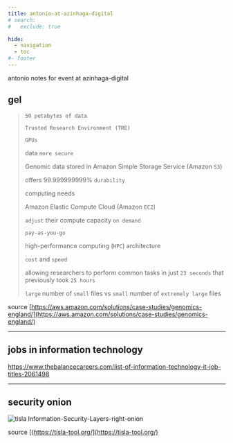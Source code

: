 ```yaml
---
title: antonio-at-azinhaga-digital
# search:
#   exclude: true

hide:
  - navigation
  - toc
#- footer
---
```


antonio notes for event at azinhaga-digital

## gel

> `50 petabytes of data`
>
> `Trusted Research Environment (TRE)`
>  
> `GPUs`
>
> data `more secure`
>
> Genomic data stored in Amazon Simple Storage Service (Amazon `S3`)
>
> offers 99.999999999% `durability`
>
> computing needs
>
> Amazon Elastic Compute Cloud (Amazon `EC2`)  
>
> `adjust` their compute capacity `on demand`
>
> `pay-as-you-go`
>
> high-performance computing (`HPC`) architecture
>
> `cost` and `speed`
>
> allowing researchers to perform common tasks in just `23 seconds` that previously took `25 hours`
>
> `large` number of `small` files vs `small` number of `extremely large` files

source [https://aws.amazon.com/solutions/case-studies/genomics-england/](https://aws.amazon.com/solutions/case-studies/genomics-england/)

---

## jobs in information technology

<https://www.thebalancecareers.com/list-of-information-technology-it-job-titles-2061498>

---

## security onion

![tisla Information-Security-Layers-right-onion](https://tisla-tool.org/wp-content/uploads/2020/05/Information-Security-Layers-right-onion-Whiteback-1.png)

source [(https://tisla-tool.org/](https://tisla-tool.org/)
